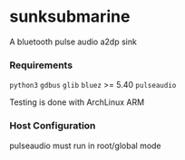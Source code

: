 # sunksubmarine
A bluetooth pulse audio a2dp sink

### Requirements

`python3`
`gdbus`
`glib`
`bluez` >= 5.40
`pulseaudio`

Testing is done with ArchLinux ARM

### Host Configuration

pulseaudio must run in root/global mode
